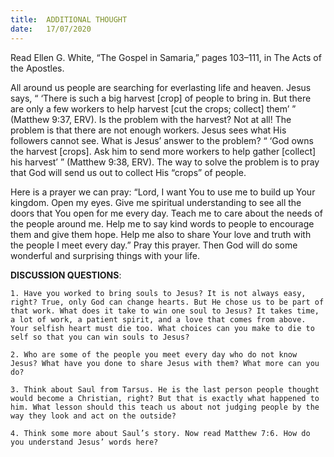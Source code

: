```yaml
---
title:  ADDITIONAL THOUGHT
date:   17/07/2020
---
```


Read Ellen G. White, “The Gospel in Samaria,” pages 103–111, in The Acts of the Apostles.

All around us people are searching for everlasting life and heaven. Jesus says, “ ‘There is such a big harvest [crop] of people to bring in. But there are only a few workers to help harvest [cut the crops; collect] them’ ” (Matthew 9:37, ERV). Is the problem with the harvest? Not at all! The problem is that there are not enough workers. Jesus sees what His followers cannot see. What is Jesus’ answer to the problem? “ ‘God owns the harvest [crops]. Ask him to send more workers to help gather [collect] his harvest’ ” (Matthew 9:38, ERV). The way to solve the problem is to pray that God will send us out to collect His “crops” of people.

Here is a prayer we can pray: “Lord, I want You to use me to build up Your kingdom. Open my eyes. Give me spiritual understanding to see all the doors that You open for me every day. Teach me to care about the needs of the people around me. Help me to say kind words to people to encourage them and give them hope. Help me also to share Your love and truth with the people I meet every day.” Pray this prayer. Then God will do some wonderful and surprising things with your life.

**DISCUSSION QUESTIONS**:

`1. Have you worked to bring souls to Jesus? It is not always easy, right? True, only God can change hearts. But He chose us to be part of that work. What does it take to win one soul to Jesus? It takes time, a lot of work, a patient spirit, and a love that comes from above. Your selfish heart must die too. What choices can you make to die to self so that you can win souls to Jesus?`

`2. Who are some of the people you meet every day who do not know Jesus? What have you done to share Jesus with them? What more can you do?`

`3. Think about Saul from Tarsus. He is the last person people thought would become a Christian, right? But that is exactly what happened to him. What lesson should this teach us about not judging people by the way they look and act on the outside?`

`4. Think some more about Saul’s story. Now read Matthew 7:6. How do you understand Jesus’ words here?`
